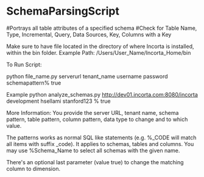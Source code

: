 # SchemaParsingScript

#Portrays all table attributes of a specified schema
#Check for Table Name, Type, Incremental, Query, Data Sources, Key, Columns with a Key

Make sure to have file located in the directory of where Incorta is installed, within the bin folder.
Example Path: /Users/User_Name/Incorta_Home/bin



To Run Script: 

python file_name.py serverurl tenant_name username password schemapattern% true


Example 
python analyze_schemas.py http://dev01.incorta.com:8080/incorta development hsellami stanford123 % true


More Information:
You provide the server URL, tenant name, schema pattern, table pattern, column pattern, data type to change and to which value.

The patterns works as normal SQL like statements (e.g. %_CODE will match all items with suffix _code). It applies to schemas, tables and columns. 
You may use %Schema_Name to select all schemas with the given name. 

There's an optional last parameter (value true) to change the matching column to dimension.